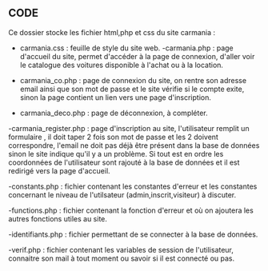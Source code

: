 ## CODE


Ce dossier stocke les fichier html,php et css du site carmania :


- carmania.css : feuille de style du site web.
-carmania.php : page d'accueil du site, permet d'accéder à la page de connexion, d'aller voir le catalogue des voitures disponible à l'achat ou à la location.

- carmania_co.php : page de connexion du site, on rentre son adresse email ainsi que son mot de passe et le site vérifie si le compte exite, sinon la page contient un lien vers une page d'inscription.

- carmania_deco.php : page de déconnexion, à compléter.

-carmania_register.php : page d'inscription au site, l'utilisateur remplit un formulaire , il doit taper 2 fois son mot de passe et les 2 doivent correspondre, l'email ne doit pas déjà être présent dans la base de données sinon le site indique qu'il y a un problème.
Si tout est en ordre les coordonnées de l'utilisateur sont rajouté à la base de données et il est redirigé vers la page d'accueil.

-constants.php : fichier contenant les constantes d'erreur et les constantes concernant le niveau de l'utilsateur (admin,inscrit,visiteur)
à discuter.

-functions.php : fichier contenant la fonction d'erreur et où on ajoutera les autres fonctions utiles au site.

-identifiants.php : fichier permettant de se connecter à la base de données.

-verif.php : fichier contenant les variables de session de l'utilisateur, connaitre son mail à tout moment ou savoir si il est connecté ou pas.
